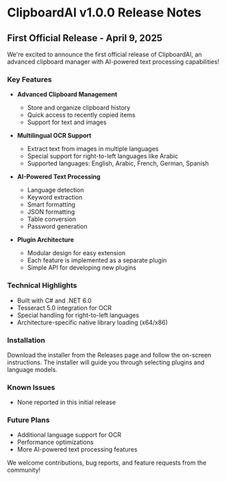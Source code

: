 # ClipboardAI v1.0.0 Release Notes

## First Official Release - April 9, 2025

We're excited to announce the first official release of ClipboardAI, an advanced clipboard manager with AI-powered text processing capabilities!

### Key Features

- **Advanced Clipboard Management**
  - Store and organize clipboard history
  - Quick access to recently copied items
  - Support for text and images

- **Multilingual OCR Support**
  - Extract text from images in multiple languages
  - Special support for right-to-left languages like Arabic
  - Supported languages: English, Arabic, French, German, Spanish

- **AI-Powered Text Processing**
  - Language detection
  - Keyword extraction
  - Smart formatting
  - JSON formatting
  - Table conversion
  - Password generation

- **Plugin Architecture**
  - Modular design for easy extension
  - Each feature is implemented as a separate plugin
  - Simple API for developing new plugins

### Technical Highlights

- Built with C# and .NET 6.0
- Tesseract 5.0 integration for OCR
- Special handling for right-to-left languages
- Architecture-specific native library loading (x64/x86)

### Installation

Download the installer from the Releases page and follow the on-screen instructions. The installer will guide you through selecting plugins and language models.

### Known Issues

- None reported in this initial release

### Future Plans

- Additional language support for OCR
- Performance optimizations
- More AI-powered text processing features

We welcome contributions, bug reports, and feature requests from the community!
